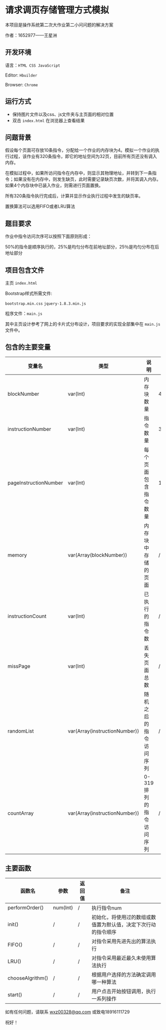 # 请求调页存储管理方式模拟

本项目是操作系统第二次大作业第二小问问题的解决方案

作者：1652977——王星洲



## 开发环境

语言：`HTML CSS JavaScript`

Editor: `Hbuilder`

Browser: `Chrome`



## 运行方式

- 保持图片文件以及css、js文件夹与主页面的相对位置
- 双击 `index.html` 在浏览器上查看结果



## 问题背景

假设每个页面可存放10条指令，分配给一个作业的内存块为4。模拟一个作业的执行过程，该作业有320条指令，即它的地址空间为32页，目前所有页还没有调入内存。

在模拟过程中，如果所访问指令在内存中，则显示其物理地址，并转到下一条指令；如果没有在内存中，则发生缺页，此时需要记录缺页次数，并将其调入内存。如果4个内存块中已装入作业，则需进行页面置换。

所有320条指令执行完成后，计算并显示作业执行过程中发生的缺页率。

置换算法可以选用FIFO或者LRU算法



## 题目要求

作业中指令访问次序可以按照下面原则形成：  

​    50%的指令是顺序执行的，25%是均匀分布在前地址部分，25％是均匀分布在后地址部分



## 项目包含文件

主页 `index.html`

Bootstrap样式所需文件:

`bootstrap.min.css` `jquery-1.8.3.min.js`

程序文件：`main.js`

其中主页设计参考了网上的卡片式分布设计，项目要求的实现全部集中在 `main.js`文件中。



## 包含的主要变量

| 变量名                | 类型                          | 说明                    | 常量 |
| --------------------- | ----------------------------- | ----------------------- | ---- |
| blockNumber           | var(Int)                      | 内存块数量              | 4    |
| instructionNumber     | var(Int)                      | 指令数量                | 320  |
| pageInstructionNumber | var(Int)                      | 每个页面包含指令数量    | 10   |
| memory                | var(Array(blockNumber))       | 内存块中存储的页面      | /    |
| instructionCount      | var(Int)                      | 已执行的指令数          | /    |
| missPage              | var(Int)                      | 丢失页面总数            | /    |
| randomList            | var(Array(instructionNumber)) | 随机之后的指令访问序列  | /    |
| countArray            | var(Array(instructionNumber)) | 0-319排列的指令访问序列 | /    |



## 主要函数

| 函数名           | 参数     | 返回值 | 备注                                                         |
| ---------------- | -------- | ------ | ------------------------------------------------------------ |
| performOrder()   | num(Int) | /      | 执行指令num                                                  |
| init()           | /        | /      | 初始化，将使用过的数组或数值置为默认值，决定下次行动的指令顺序 |
| FIFO()           | /        | /      | 对指令采用先进先出的算法执行                                 |
| LRU()            | /        | /      | 对指令采用最近最久未使用算法执行                             |
| chooseAlgrithm() | /        | /      | 根据用户选择的方法确定调用哪一种算法                         |
| start()          | /        | /      | 用户点击开始按钮调用，执行一系列操作                         |



如有任何问题，请联系 wxz00328@qq.com 或致电18916111729

祝好！